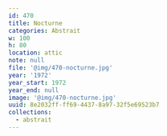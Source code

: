 ```yaml
---
id: 470
title: Nocturne
categories: Abstrait
w: 100
h: 80
location: attic
note: null
file: '@img/470-nocturne.jpg'
year: '1972'
year_start: 1972
year_end: null
image: '@img/470-nocturne.jpg'
uuid: 8e2032ff-ff69-4437-8a97-32f5e69523b7
collections:
  - abstrait
---
```


